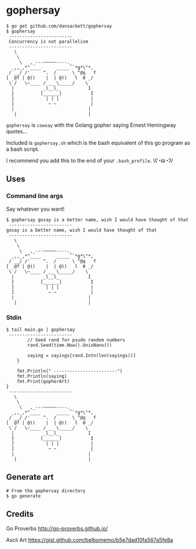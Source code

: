 # gophersay

```
$ go get github.com/dansackett/gophersay
$ gophersay
 ------------------------
 Concurrency is not parallelism
 ------------------------
   \
    \
     \   ,_---~~~~~----._
  _,,_,*^____      _____``*g*\"*,
 / __/ /'     ^.  /      \ ^@q   f
[  @f | @))    |  | @))   l  0 _/
 \`/   \~____ / __ \_____/    \
  |           _l__l_           I
  }          [______]           I
  ]            | | |            |
  ]             ~ ~             |
  |                            |
   |                           |
```

`gophersay` is `cowsay` with the Golang gopher saying Ernest Hemingway quotes...

Included is `gophersay.sh` which is the bash equivalent of this go program as a bash script.

I recommend you add this to the end of your `.bash_profile`. \ʕ◔ϖ◔ʔ/

## Uses

### Command line args

Say whatever you want!
```
$ gophersay gosay is a better name, wish I would have thought of that
 ------------------------
gosay is a better name, wish I would have thought of that
 ------------------------
   \
    \
     \   ,_---~~~~~----._
  _,,_,*^____      _____``*g*\"*,
 / __/ /'     ^.  /      \ ^@q   f
[  @f | @))    |  | @))   l  0 _/
 \`/   \~____ / __ \_____/    \
  |           _l__l_           I
  }          [______]           I
  ]            | | |            |
  ]             ~ ~             |
  |                            |
   |                           |

```

### Stdin

```
$ tail main.go | gophersay
 ------------------------
		// Seed rand for psudo random numbers
		rand.Seed(time.Now().UnixNano())

		saying = sayings[rand.Intn(len(sayings))]
	}

	fmt.Println(" ------------------------")
	fmt.Println(saying)
	fmt.Print(gopherArt)
}
 ------------------------
   \
    \
     \   ,_---~~~~~----._
  _,,_,*^____      _____``*g*\"*,
 / __/ /'     ^.  /      \ ^@q   f
[  @f | @))    |  | @))   l  0 _/
 \`/   \~____ / __ \_____/    \
  |           _l__l_           I
  }          [______]           I
  ]            | | |            |
  ]             ~ ~             |
  |                            |
   |                           |

```

## Generate art

```
# From the gophersay directory
$ go generate
```
## Credits

Go Proverbs http://go-proverbs.github.io/

Ascii Art  https://gist.github.com/belbomemo/b5e7dad10fa567a5fe8a
